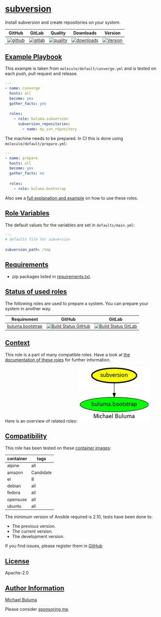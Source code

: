 # [subversion](#subversion)

Install subversion and create repositories on your system.

|GitHub|GitLab|Quality|Downloads|Version|
|------|------|-------|---------|-------|
|[![github](https://github.com/buluma/ansible-role-subversion/workflows/Ansible%20Molecule/badge.svg)](https://github.com/buluma/ansible-role-subversion/actions)|[![gitlab](https://gitlab.com/buluma/ansible-role-subversion/badges/master/pipeline.svg)](https://gitlab.com/buluma/ansible-role-subversion)|[![quality](https://img.shields.io/ansible/quality/42039)](https://galaxy.ansible.com/buluma/subversion)|[![downloads](https://img.shields.io/ansible/role/d/42039)](https://galaxy.ansible.com/buluma/subversion)|[![Version](https://img.shields.io/github/release/buluma/ansible-role-subversion.svg)](https://github.com/buluma/ansible-role-subversion/releases/)|

## [Example Playbook](#example-playbook)

This example is taken from `molecule/default/converge.yml` and is tested on each push, pull request and release.
```yaml
---
- name: converge
  hosts: all
  become: yes
  gather_facts: yes

  roles:
    - role: buluma.subversion
      subversion_repositories:
        - name: my_svn_repository
```

The machine needs to be prepared. In CI this is done using `molecule/default/prepare.yml`:
```yaml
---
- name: prepare
  hosts: all
  become: yes
  gather_facts: no

  roles:
    - role: buluma.bootstrap
```

Also see a [full explanation and example](https://buluma.co.ke/how-to-use-these-roles.html) on how to use these roles.

## [Role Variables](#role-variables)

The default values for the variables are set in `defaults/main.yml`:
```yaml
---
# defaults file for subversion

subversion_path: /tmp
```

## [Requirements](#requirements)

- pip packages listed in [requirements.txt](https://github.com/buluma/ansible-role-subversion/blob/master/requirements.txt).

## [Status of used roles](#status-of-requirements)

The following roles are used to prepare a system. You can prepare your system in another way.

| Requirement | GitHub | GitLab |
|-------------|--------|--------|
|[buluma.bootstrap](https://galaxy.ansible.com/buluma/bootstrap)|[![Build Status GitHub](https://github.com/buluma/ansible-role-bootstrap/workflows/Ansible%20Molecule/badge.svg)](https://github.com/buluma/ansible-role-bootstrap/actions)|[![Build Status GitLab ](https://gitlab.com/buluma/ansible-role-bootstrap/badges/master/pipeline.svg)](https://gitlab.com/buluma/ansible-role-bootstrap)|

## [Context](#context)

This role is a part of many compatible roles. Have a look at [the documentation of these roles](https://buluma.co.ke/) for further information.

Here is an overview of related roles:
![dependencies](https://raw.githubusercontent.com/buluma/ansible-role-subversion/png/requirements.png "Dependencies")

## [Compatibility](#compatibility)

This role has been tested on these [container images](https://hub.docker.com/u/buluma):

|container|tags|
|---------|----|
|alpine|all|
|amazon|Candidate|
|el|8|
|debian|all|
|fedora|all|
|opensuse|all|
|ubuntu|all|

The minimum version of Ansible required is 2.10, tests have been done to:

- The previous version.
- The current version.
- The development version.



If you find issues, please register them in [GitHub](https://github.com/buluma/ansible-role-subversion/issues)

## [License](#license)

Apache-2.0

## [Author Information](#author-information)

[Michael Buluma](https://buluma.co.ke/)

Please consider [sponsoring me](https://github.com/sponsors/buluma).
